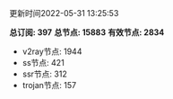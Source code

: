 更新时间2022-05-31 13:25:53

**总订阅: 397**
**总节点: 15883**
**有效节点: 2834**
- v2ray节点: 1944
- ss节点: 421
- ssr节点: 312
- trojan节点: 157
